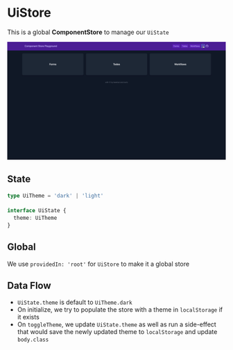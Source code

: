 # UiStore

This is a global **ComponentStore** to manage our `UiState`

![demo](../../../../assets/ui-store.gif)

## State

```ts
type UiTheme = 'dark' | 'light'

interface UiState {
  theme: UiTheme
}
```

## Global

We use `providedIn: 'root'` for `UiStore` to make it a global store

## Data Flow

- `UiState.theme` is default to `UiTheme.dark`
- On initialize, we try to populate the store with a theme in `localStorage` if it exists
- On `toggleTheme`, we update `UiState.theme` as well as run a side-effect that would save the newly updated theme
  to `localStorage` and update `body.class`
